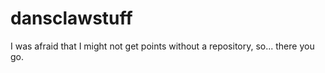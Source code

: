 dansclawstuff
=============

I was afraid that I might not get points without a repository, so... there you go.
